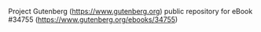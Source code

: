 Project Gutenberg (https://www.gutenberg.org) public repository for eBook #34755 (https://www.gutenberg.org/ebooks/34755)
